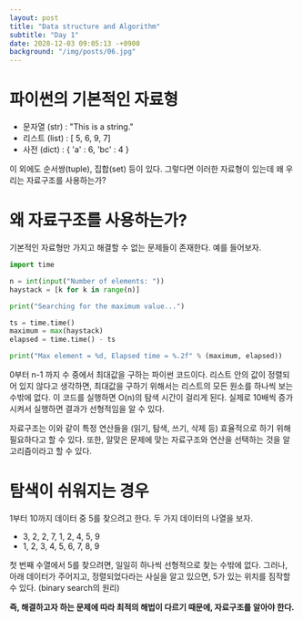 ```yaml
---
layout: post
title: "Data structure and Algorithm"
subtitle: "Day 1"
date: 2020-12-03 09:05:13 -+0900
background: "/img/posts/06.jpg"
---
```


# 파이썬의 기본적인 자료형

- 문자열 (str) : "This is a string."
- 리스트 (list) : [ 5, 6, 9, 7]
- 사전 (dict) : { 'a' : 6, 'bc' : 4 }

이 외에도 순서쌍(tuple), 집합(set) 등이 있다. 그렇다면 이러한 자료형이 있는데 왜 우리는 자료구조를 사용하는가?

# 왜 자료구조를 사용하는가?

기본적인 자료형만 가지고 해결할 수 없는 문제들이 존재한다. 예를 들어보자.

```python
import time

n = int(input("Number of elements: "))
haystack = [k for k in range(n)]

print("Searching for the maximum value...")

ts = time.time()
maximum = max(haystack)
elapsed = time.time() - ts

print("Max element = %d, Elapsed time = %.2f" % (maximum, elapsed))
```

0부터 n-1 까지 수 중에서 최대값을 구하는 파이썬 코드이다. 리스트 안의 값이 정렬되어 있지 않다고 생각하면, 최대값을 구하기 위해서는 리스트의 모든 원소를 하나씩 보는 수밖에 없다. 이 코드를 실행하면 O(n)의 탐색 시간이 걸리게 된다. 실제로 10배씩 증가시켜서 실행하면 결과가 선형적임을 알 수 있다.

자료구조는 이와 같이 특정 연산들을 (읽기, 탐색, 쓰기, 삭제 등) 효율적으로 하기 위해 필요하다고 할 수 있다. 또한, 알맞은 문제에 맞는 자료구조와 연산을 선택하는 것을 알고리즘이라고 할 수 있다.

# 탐색이 쉬워지는 경우

1부터 10까지 데이터 중 5를 찾으려고 한다. 두 가지 데이터의 나열을 보자.

- 3, 2, 2, 7, 1, 2, 4, 5, 9
- 1, 2, 3, 4, 5, 6, 7, 8, 9

첫 번째 수열에서 5를 찾으려면, 일일히 하나씩 선형적으로 찾는 수밖에 없다. 그러나, 아래 데이터가 주어지고, 정렬되었다라는 사실을 알고 있으면, 5가 있는 위치를 짐작할 수 있다. (binary search의 원리)

**즉, 해결하고자 하는 문제에 따라 최적의 해법이 다르기 때문에, 자료구조를 알아야 한다.**
